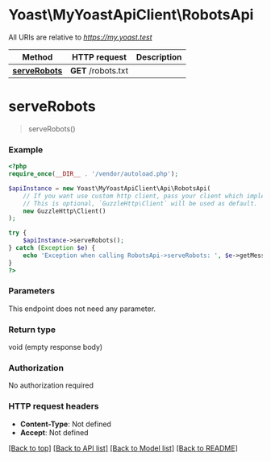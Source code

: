 # Yoast\MyYoastApiClient\RobotsApi

All URIs are relative to *https://my.yoast.test*

Method | HTTP request | Description
------------- | ------------- | -------------
[**serveRobots**](RobotsApi.md#serverobots) | **GET** /robots.txt | 

# **serveRobots**
> serveRobots()



### Example
```php
<?php
require_once(__DIR__ . '/vendor/autoload.php');

$apiInstance = new Yoast\MyYoastApiClient\Api\RobotsApi(
    // If you want use custom http client, pass your client which implements `GuzzleHttp\ClientInterface`.
    // This is optional, `GuzzleHttp\Client` will be used as default.
    new GuzzleHttp\Client()
);

try {
    $apiInstance->serveRobots();
} catch (Exception $e) {
    echo 'Exception when calling RobotsApi->serveRobots: ', $e->getMessage(), PHP_EOL;
}
?>
```

### Parameters
This endpoint does not need any parameter.

### Return type

void (empty response body)

### Authorization

No authorization required

### HTTP request headers

 - **Content-Type**: Not defined
 - **Accept**: Not defined

[[Back to top]](#) [[Back to API list]](../../README.md#documentation-for-api-endpoints) [[Back to Model list]](../../README.md#documentation-for-models) [[Back to README]](../../README.md)


